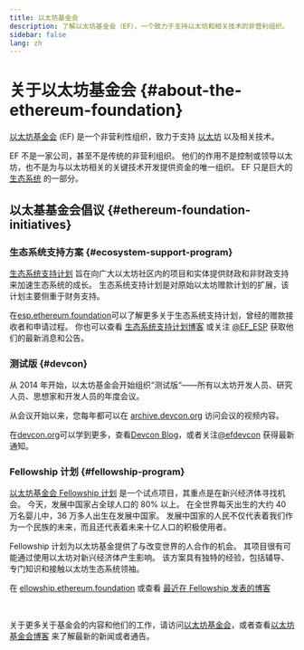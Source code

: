 ```yaml
---
title: 以太坊基金会
description: 了解以太坊基金会（EF），一个致力于支持以太坊和相关技术的非营利组织。
sidebar: false
lang: zh
---
```


# 关于以太坊基金会 {#about-the-ethereum-foundation}

<Logo/>

[以太坊基金会](http://ethereum.foundation/) (EF) 是一个非营利性组织，致力于支持 [以太坊](/what-is-ethereum/) 以及相关技术。

EF 不是一家公司，甚至不是传统的非营利组织。 他们的作用不是控制或领导以太坊，也不是为与以太坊相关的关键技术开发提供资金的唯一组织。 EF 只是巨大的[生态系统](/community/) 的一部分。

## 以太基基金会倡议 {#ethereum-foundation-initiatives}

### 生态系统支持方案 {#ecosystem-support-program}

[生态系统支持计划](https://esp.ethereum.foundation/) 旨在向广大以太坊社区内的项目和实体提供财政和非财政支持来加速生态系统的成长。 生态系统支持计划是对原始以太坊赠款计划的扩展，该计划主要侧重于财务支持。

在[esp.ethereum.foundation](https://esp.ethereum.foundation/)可以了解更多关于生态系统支持计划，曾经的赠款接收者和申请过程。 你也可以查看 [生态系统支持计划博客](https://blog.ethereum.org/category/ecosystem-support-program/) 或关注 [@EF_ESP](https://twitter.com/EF_ESP) 获取他们的最新消息和公告。

### 测试版 {#devcon}

从 2014 年开始，以太坊基金会开始组织“测试版“——所有以太坊开发人员、研究人员、思想家和开发人员的年度会议。

从会议开始以来，您每年都可以在 [archive.devcon.org](https://archive.devcon.org/) 访问会议的视频内容。

在[devcon.org](https://devcon.org/)可以学到更多，查看[Devcon Blog](https://blog.ethereum.org/category/devcon/)，或者关注[@efdevcon](https://twitter.com/EFDevcon) 获得最新通知。

### Fellowship 计划 {#fellowship-program}

[以太坊基金会 Fellowship 计划](https://fellowship.ethereum.foundation/) 是一个试点项目，其重点是在新兴经济体寻找机会。 今天，发展中国家占全球人口的 80% 以上。 在全世界每天出生的大约 40 万名婴儿中，36 万多人出生在发展中国家。 发展中国家的人民不仅代表着我们作为一个民族的未来，而且还代表着未来十亿人口的积极使用者。

Fellowship 计划为以太坊基金提供了与改变世界的人合作的机会。 其项目很有可能通过使用以太坊对新兴经济体产生影响。 该方案具有独特的经验，包括辅导、专门知识和接触以太坊生态系统领袖。

在 [ellowship.ethereum.foundation](https://fellowship.ethereum.foundation/) 或查看 [最近在 Fellowship 发表的博客](https://blog.ethereum.org/2021/05/07/ethereum-for-the-next-billion/)

<br/>

关于更多关于基金会的内容和他们的工作，请访问[以太坊基金会](http://ethereum.foundation/)，或者查看[以太坊基金会博客](https://blog.ethereum.org/) 来了解最新的新闻或者通告。
